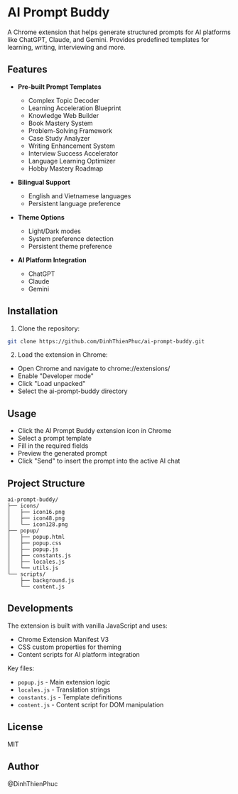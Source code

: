 # AI Prompt Buddy

A Chrome extension that helps generate structured prompts for AI platforms like ChatGPT, Claude, and Gemini. Provides predefined templates for learning, writing, interviewing and more.

## Features

- **Pre-built Prompt Templates**

  - Complex Topic Decoder
  - Learning Acceleration Blueprint
  - Knowledge Web Builder
  - Book Mastery System
  - Problem-Solving Framework
  - Case Study Analyzer
  - Writing Enhancement System
  - Interview Success Accelerator
  - Language Learning Optimizer
  - Hobby Mastery Roadmap

- **Bilingual Support**

  - English and Vietnamese languages
  - Persistent language preference

- **Theme Options**

  - Light/Dark modes
  - System preference detection
  - Persistent theme preference

- **AI Platform Integration**
  - ChatGPT
  - Claude
  - Gemini

## Installation

1. Clone the repository:

```bash
git clone https://github.com/DinhThienPhuc/ai-prompt-buddy.git
```

2. Load the extension in Chrome:

- Open Chrome and navigate to chrome://extensions/
- Enable "Developer mode"
- Click "Load unpacked"
- Select the ai-prompt-buddy directory

## Usage

- Click the AI Prompt Buddy extension icon in Chrome
- Select a prompt template
- Fill in the required fields
- Preview the generated prompt
- Click "Send" to insert the prompt into the active AI chat

## Project Structure

```
ai-prompt-buddy/
├── icons/
│   ├── icon16.png
│   ├── icon48.png
│   └── icon128.png
├── popup/
│   ├── popup.html
│   ├── popup.css
│   ├── popup.js
│   ├── constants.js
│   ├── locales.js
│   └── utils.js
└── scripts/
    ├── background.js
    └── content.js
```

## Developments

The extension is built with vanilla JavaScript and uses:

- Chrome Extension Manifest V3
- CSS custom properties for theming
- Content scripts for AI platform integration

Key files:

- `popup.js` - Main extension logic
- `locales.js` - Translation strings
- `constants.js` - Template definitions
- `content.js` - Content script for DOM manipulation

## License

MIT

## Author

@DinhThienPhuc

